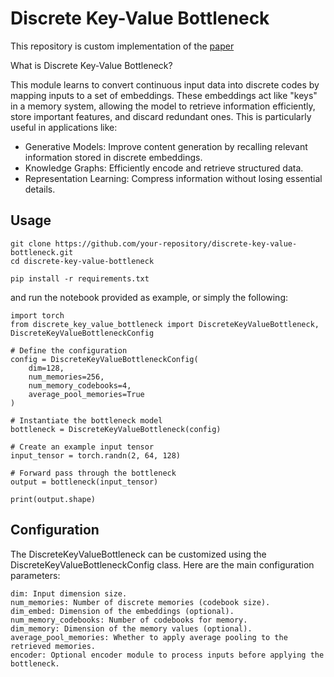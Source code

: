 # Discrete Key-Value Bottleneck

This repository is custom implementation of the [paper](https://arxiv.org/pdf/2207.11240)

What is Discrete Key-Value Bottleneck?

This module learns to convert continuous input data into discrete codes by mapping inputs to a set of embeddings. These embeddings act like "keys" in a memory system, allowing the model to retrieve information efficiently, store important features, and discard redundant ones. This is particularly useful in applications like:

- Generative Models: Improve content generation by recalling relevant information stored in discrete embeddings.
- Knowledge Graphs: Efficiently encode and retrieve structured data.
- Representation Learning: Compress information without losing essential details.

## Usage
```
git clone https://github.com/your-repository/discrete-key-value-bottleneck.git
cd discrete-key-value-bottleneck
```

```
pip install -r requirements.txt
```
and run the notebook provided as example, or simply the following:

```
import torch
from discrete_key_value_bottleneck import DiscreteKeyValueBottleneck, DiscreteKeyValueBottleneckConfig

# Define the configuration
config = DiscreteKeyValueBottleneckConfig(
    dim=128,
    num_memories=256,
    num_memory_codebooks=4,
    average_pool_memories=True
)

# Instantiate the bottleneck model
bottleneck = DiscreteKeyValueBottleneck(config)

# Create an example input tensor
input_tensor = torch.randn(2, 64, 128)

# Forward pass through the bottleneck
output = bottleneck(input_tensor)

print(output.shape)

```

## Configuration
The DiscreteKeyValueBottleneck can be customized using the DiscreteKeyValueBottleneckConfig class. Here are the main configuration parameters:
```
dim: Input dimension size.
num_memories: Number of discrete memories (codebook size).
dim_embed: Dimension of the embeddings (optional).
num_memory_codebooks: Number of codebooks for memory.
dim_memory: Dimension of the memory values (optional).
average_pool_memories: Whether to apply average pooling to the retrieved memories.
encoder: Optional encoder module to process inputs before applying the bottleneck.
```